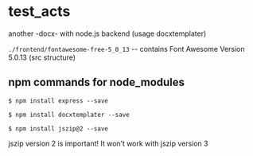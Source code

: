 # test_acts
another -docx- with node.js backend (usage docxtemplater)

`./frontend/fontawesome-free-5_0_13`  -- contains Font Awesome Version 5.0.13 (src structure)

## npm commands for node_modules

```
$ npm install express --save 
```
```
$ npm install docxtemplater --save 
```
```
$ npm install jszip@2 --save 
```
jszip version 2 is important! It won’t work with jszip version 3